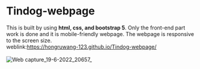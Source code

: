 # Tindog-webpage
This is built by using **html, css, and bootstrap 5**. Only the front-end part work is done and it is mobile-friendly webpage. The webpage is responsive to the screen size. <br>
weblink:https://hongruwang-123.github.io/Tindog-webpage/
<br>
<br>
![Web capture_19-6-2022_20657_](https://user-images.githubusercontent.com/74997670/174505506-0d0d99b5-d457-4181-940b-1223d0840e9d.jpeg)
